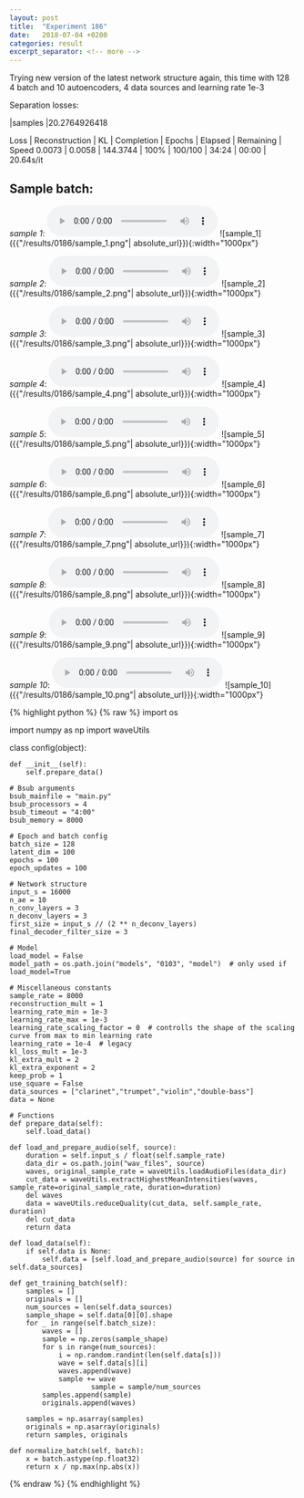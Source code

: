 ```yaml
---
layout: post
title:  "Experiment 186"
date:   2018-07-04 +0200
categories: result
excerpt_separator: <!-- more -->
---
```

Trying new version of the latest network structure again, this time with 128 4 batch and 10 autoencoders, 4 data sources and learning rate 1e-3

Separation losses:

|samples
|20.2764926418

Loss | Reconstruction | KL | Completion | Epochs | Elapsed | Remaining | Speed
0.0073 | 0.0058 | 144.3744 | 100% | 100/100 | 34:24 | 00:00 | 20.64s/it<!-- more -->

## **Sample batch**:
_sample 1_:
<audio src="/ResultsOverview/results/0186/sample_1.wav" controls preload></audio>
![sample_1]({{"/results/0186/sample_1.png"| absolute_url}}){:width="1000px"}

_sample 2_:
<audio src="/ResultsOverview/results/0186/sample_2.wav" controls preload></audio>
![sample_2]({{"/results/0186/sample_2.png"| absolute_url}}){:width="1000px"}

_sample 3_:
<audio src="/ResultsOverview/results/0186/sample_3.wav" controls preload></audio>
![sample_3]({{"/results/0186/sample_3.png"| absolute_url}}){:width="1000px"}

_sample 4_:
<audio src="/ResultsOverview/results/0186/sample_4.wav" controls preload></audio>
![sample_4]({{"/results/0186/sample_4.png"| absolute_url}}){:width="1000px"}

_sample 5_:
<audio src="/ResultsOverview/results/0186/sample_5.wav" controls preload></audio>
![sample_5]({{"/results/0186/sample_5.png"| absolute_url}}){:width="1000px"}

_sample 6_:
<audio src="/ResultsOverview/results/0186/sample_6.wav" controls preload></audio>
![sample_6]({{"/results/0186/sample_6.png"| absolute_url}}){:width="1000px"}

_sample 7_:
<audio src="/ResultsOverview/results/0186/sample_7.wav" controls preload></audio>
![sample_7]({{"/results/0186/sample_7.png"| absolute_url}}){:width="1000px"}

_sample 8_:
<audio src="/ResultsOverview/results/0186/sample_8.wav" controls preload></audio>
![sample_8]({{"/results/0186/sample_8.png"| absolute_url}}){:width="1000px"}

_sample 9_:
<audio src="/ResultsOverview/results/0186/sample_9.wav" controls preload></audio>
![sample_9]({{"/results/0186/sample_9.png"| absolute_url}}){:width="1000px"}

_sample 10_:
<audio src="/ResultsOverview/results/0186/sample_10.wav" controls preload></audio>
![sample_10]({{"/results/0186/sample_10.png"| absolute_url}}){:width="1000px"}


{% highlight python %}
{% raw %}
import os

import numpy as np
import waveUtils


class config(object):

	def __init__(self):
		self.prepare_data()

	# Bsub arguments
	bsub_mainfile = "main.py"
	bsub_processors = 4
	bsub_timeout = "4:00"
	bsub_memory = 8000

	# Epoch and batch config
	batch_size = 128
	latent_dim = 100
	epochs = 100
	epoch_updates = 100

	# Network structure
	input_s = 16000
	n_ae = 10
	n_conv_layers = 3
	n_deconv_layers = 3
	first_size = input_s // (2 ** n_deconv_layers)
	final_decoder_filter_size = 3

	# Model
	load_model = False
	model_path = os.path.join("models", "0103", "model")  # only used if load_model=True

	# Miscellaneous constants
	sample_rate = 8000
	reconstruction_mult = 1
	learning_rate_min = 1e-3
	learning_rate_max = 1e-3
	learning_rate_scaling_factor = 0  # controlls the shape of the scaling curve from max to min learning rate
	learning_rate = 1e-4  # legacy
	kl_loss_mult = 1e-3
	kl_extra_mult = 2
	kl_extra_exponent = 2
	keep_prob = 1
	use_square = False
	data_sources = ["clarinet","trumpet","violin","double-bass"]
	data = None

	# Functions
	def prepare_data(self):
		self.load_data()

	def load_and_prepare_audio(self, source):
		duration = self.input_s / float(self.sample_rate)
		data_dir = os.path.join("wav_files", source)
		waves, original_sample_rate = waveUtils.loadAudioFiles(data_dir)
		cut_data = waveUtils.extractHighestMeanIntensities(waves, sample_rate=original_sample_rate, duration=duration)
		del waves
		data = waveUtils.reduceQuality(cut_data, self.sample_rate, duration)
		del cut_data
		return data

	def load_data(self):
		if self.data is None:
			self.data = [self.load_and_prepare_audio(source) for source in self.data_sources]

	def get_training_batch(self):
		samples = []
		originals = []
		num_sources = len(self.data_sources)
		sample_shape = self.data[0][0].shape
		for _ in range(self.batch_size):
			waves = []
			sample = np.zeros(sample_shape)
			for s in range(num_sources):
				i = np.random.randint(len(self.data[s]))
				wave = self.data[s][i]
				waves.append(wave)
				sample += wave
                        sample = sample/num_sources
			samples.append(sample)
			originals.append(waves)

		samples = np.asarray(samples)
		originals = np.asarray(originals)
		return samples, originals

	def normalize_batch(self, batch):
		x = batch.astype(np.float32)
		return x / np.max(np.abs(x))


{% endraw %}
{% endhighlight %}
